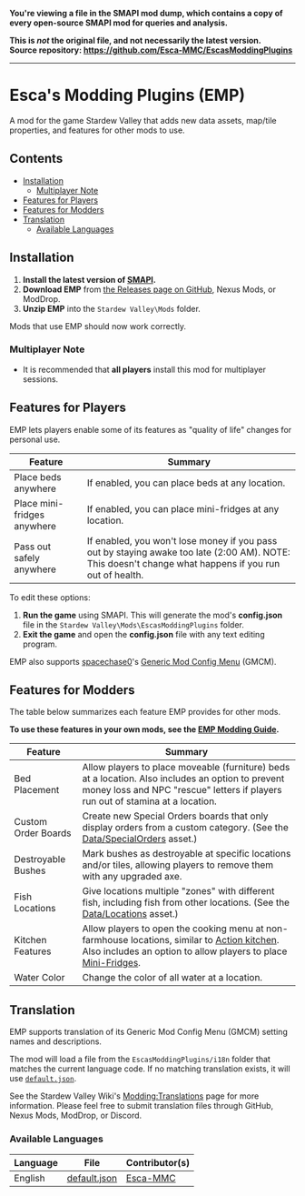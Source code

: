 **You're viewing a file in the SMAPI mod dump, which contains a copy of every open-source SMAPI mod
for queries and analysis.**

**This is _not_ the original file, and not necessarily the latest version.**  
**Source repository: https://github.com/Esca-MMC/EscasModdingPlugins**

----

# Esca's Modding Plugins (EMP)
A mod for the game Stardew Valley that adds new data assets, map/tile properties, and features for other mods to use.

## Contents
* [Installation](#installation)
  * [Multiplayer Note](#multiplayer-note)
* [Features for Players](#features-for-players)
* [Features for Modders](#features-for-modders)
* [Translation](#translation)
	* [Available Languages](#available-languages)

## Installation
1. **Install the latest version of [SMAPI](https://smapi.io/).**
2. **Download EMP** from [the Releases page on GitHub](https://github.com/Esca-MMC/EscasModdingPlugins/releases), Nexus Mods, or ModDrop.
3. **Unzip EMP** into the `Stardew Valley\Mods` folder.

Mods that use EMP should now work correctly.

### Multiplayer Note
* It is recommended that **all players** install this mod for multiplayer sessions.

## Features for Players
EMP lets players enable some of its features as "quality of life" changes for personal use.

Feature | Summary
--------|--------
Place beds anywhere | If enabled, you can place beds at any location.
Place mini-fridges anywhere | If enabled, you can place mini-fridges at any location.
Pass out safely anywhere | If enabled, you won't lose money if you pass out by staying awake too late (2:00 AM). NOTE: This doesn't change what happens if you run out of health.

To edit these options:

1. **Run the game** using SMAPI. This will generate the mod's **config.json** file in the `Stardew Valley\Mods\EscasModdingPlugins` folder.
2. **Exit the game** and open the **config.json** file with any text editing program.

EMP also supports [spacechase0](https://github.com/spacechase0)'s [Generic Mod Config Menu](https://spacechase0.com/mods/stardew-valley/generic-mod-config-menu/) (GMCM).

## Features for Modders
The table below summarizes each feature EMP provides for other mods.

**To use these features in your own mods, see the [EMP Modding Guide](emp-modding-guide.md).**

Feature | Summary
--------|--------
Bed Placement | Allow players to place moveable (furniture) beds at a location. Also includes an option to prevent money loss and NPC "rescue" letters if players run out of stamina at a location.
Custom Order Boards | Create new Special Orders boards that only display orders from a custom category. (See the [Data/SpecialOrders](https://stardewvalleywiki.com/Modding:Special_orders) asset.)
Destroyable Bushes | Mark bushes as destroyable at specific locations and/or tiles, allowing players to remove them with any upgraded axe.
Fish Locations | Give locations multiple "zones" with different fish, including fish from other locations. (See the [Data/Locations](https://stardewvalleywiki.com/Modding:Location_data) asset.)
Kitchen Features | Allow players to open the cooking menu at non-farmhouse locations, similar to [Action kitchen](https://stardewvalleywiki.com/Modding:Maps#Tile_properties_2). Also includes an option to allow players to place [Mini-Fridges](https://stardewvalleywiki.com/Mini-Fridge).
Water Color | Change the color of all water at a location.


## Translation
EMP supports translation of its Generic Mod Config Menu (GMCM) setting names and descriptions.

The mod will load a file from the `EscasModdingPlugins/i18n` folder that matches the current language code. If no matching translation exists, it will use [`default.json`](https://github.com/Esca-MMC/EscasModdingPlugins/blob/master/EscasModdingPlugins/i18n/default.json).

See the Stardew Valley Wiki's [Modding:Translations](https://stardewvalleywiki.com/Modding:Translations) page for more information. Please feel free to submit translation files through GitHub, Nexus Mods, ModDrop, or Discord.

### Available Languages
Language | File | Contributor(s)
---------|------|------------
English | [default.json](https://github.com/Esca-MMC/EscasModdingPlugins/blob/master/EscasModdingPlugins/i18n/default.json) | [Esca-MMC](https://github.com/Esca-MMC)